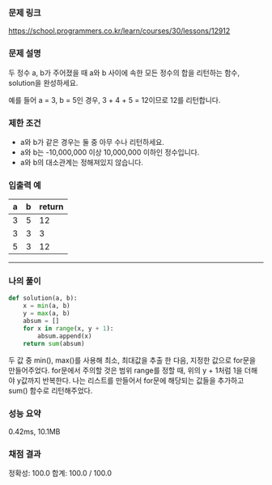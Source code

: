 ### 문제 링크

https://school.programmers.co.kr/learn/courses/30/lessons/12912

### **문제 설명**

두 정수 a, b가 주어졌을 때 a와 b 사이에 속한 모든 정수의 합을 리턴하는 함수, solution을 완성하세요.

예를 들어 a = 3, b = 5인 경우, 3 + 4 + 5 = 12이므로 12를 리턴합니다.

### 제한 조건

- a와 b가 같은 경우는 둘 중 아무 수나 리턴하세요.
- a와 b는 -10,000,000 이상 10,000,000 이하인 정수입니다.
- a와 b의 대소관계는 정해져있지 않습니다.

### 입출력 예

| a | b | return |
| --- | --- | --- |
| 3 | 5 | 12 |
| 3 | 3 | 3 |
| 5 | 3 | 12 |

---

### 나의 풀이

```python
def solution(a, b):
    x = min(a, b)
    y = max(a, b)
    absum = []
    for x in range(x, y + 1):
        absum.append(x)
    return sum(absum)        
```
두 값 중 min(), max()를 사용해 최소, 최대값을 추출 한 다음, 지정한 값으로 for문을 만들어주었다. for문에서 주의할 것은 범위 range를 정할 때, 위의 y + 1처럼 1을 더해야 y값까지 반복한다. 나는 리스트를 만들어서 for문에 해당되는 값들을 추가하고 sum() 함수로 리턴해주었다.
### 성능 요약

0.42ms, 10.1MB

### 채점 결과

정확성: 100.0
합계: 100.0 / 100.0
